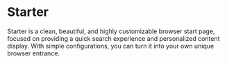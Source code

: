 # Starter
Starter is a clean, beautiful, and highly customizable browser start page, focused on providing a quick search experience and personalized content display. With simple configurations, you can turn it into your own unique browser entrance.
